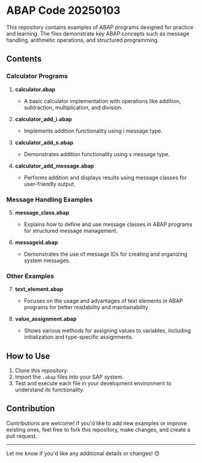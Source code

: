 # ABAP Code 20250103

This repository contains examples of ABAP programs designed for practice and learning. The files demonstrate key ABAP concepts such as message handling, arithmetic operations, and structured programming.

## Contents

### Calculator Programs
1. **calculator.abap**  
   - A basic calculator implementation with operations like addition, subtraction, multiplication, and division.

2. **calculator_add_i.abap**  
   - Implements addition functionality using i message type.

3. **calculator_add_s.abap**  
   - Demonstrates addition functionality using s message type.

4. **calculator_add_message.abap**  
   - Performs addition and displays results using message classes for user-friendly output.

### Message Handling Examples
5. **message_class.abap**  
   - Explains how to define and use message classes in ABAP programs for structured message management.

6. **messageid.abap**  
   - Demonstrates the use of message IDs for creating and organizing system messages.

### Other Examples
7. **text_element.abap**  
   - Focuses on the usage and advantages of text elements in ABAP programs for better readability and maintainability.

8. **value_assignment.abap**  
   - Shows various methods for assigning values to variables, including initialization and type-specific assignments.

## How to Use

1. Clone this repository:
2. Import the `.abap` files into your SAP system.
3. Test and execute each file in your development environment to understand its functionality.

## Contribution

Contributions are welcome! If you'd like to add new examples or improve existing ones, feel free to fork this repository, make changes, and create a pull request.

---

Let me know if you'd like any additional details or changes! 😊
